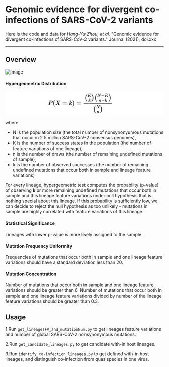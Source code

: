 # Genomic evidence for divergent co-infections of SARS-CoV-2 variants

Here is the code and data for *Hang-Yu Zhou, et al.* "Genomic evidence for divergent co-infections of SARS-CoV-2 variants." Journal (2021); doi:xxx

***

## Overview
![image](https://github.com/wuaipinglab/SARS-CoV-2_co-infection/blob/main/img/Fig2.png)

#### Hypergeometric Distribution
![image](https://github.com/wuaipinglab/SARS-CoV-2_co-infection/blob/main/img/formula.png)

where
* N is the population size (the total number of nonsynonyumous mutations that occur in 2.5 million SARS-CoV-2 consensus genomes), 
* K is the number of success states in the population (the number of feature variations of one lineage),
* n is the number of draws (the number of remaining undefined mutations of sample),
* k is the number of observed successes (the number of remaining undefined mutations that occur both in sample and lineage feature variations)

For every lineage, hypergeometric test computes the probability (p-value) of observing **k** or more remaining undefined mutations that occur both in sample and this lineage feature variations under null hypothesis that is nothing special about this lineage. If this probability is sufficiently low, we can decide to reject the null hypothesis as too unlikely - mutations in sample are highly correlated with feature variations of this lineage.

#### Statistical Significance
Lineages with lower p-value is more likely assigned to the sample.

#### Mutation Frequency Uniformity
Frequencies of mutations that occur both in sample and one lineage feature variations should have a standard deviation less than 20.

#### Mutation Concentration
Number of mutations that occur both in sample and one lineage feature variations should be greater than 6.
Number of mutations that occur both in sample and one lineage feature variations divided by number of the lineage feature variations should be greater than 0.3.

## Usage
1.Run `get_lineagesFV_and_mutationNum.py` to get lineages feature variations and number of global SARS-CoV-2 nonsynonymous mutations.

2.Run `get_candidate_lineages.py` to get candidate with-in host lineages.

3.Run `identify_co-infection_lineages.py` to get defined with-in host lineages, and distinguish co-infection from quasispecies in one virus.
